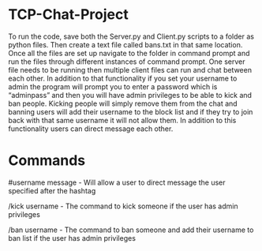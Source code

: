 # TCP-Chat-Project
To run the code, save both the Server.py and Client.py scripts to a folder as python files. Then  create a text file called bans.txt in that same location. Once all the files are set up navigate to the folder in command prompt and run the files through different instances of command prompt. One server file needs to be running then multiple client files can run and chat between each other. In addition to that functionality if you set your username to admin the program will prompt you to enter a password which is “adminpass” and then you will have admin privileges to be able to kick and ban people. Kicking people will simply remove them from the  chat and banning users will add their username to the block list and if they try to join back with that same username it will not allow them. In addition to this functionality users can direct message each other.

# Commands
#username message - Will allow a user to direct message the user specified after the hashtag

/kick username - The command to kick someone if the user has admin privileges

/ban username  - The command to ban someone and add their username to ban list if the user has admin privileges

